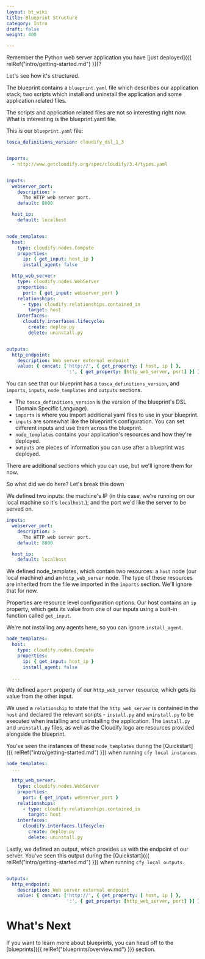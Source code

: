 ```yaml
---
layout: bt_wiki
title: Blueprint Structure
category: Intro
draft: false
weight: 400

---
```


Remember the Python web server application you have [just deployed]({{ relRef("intro/getting-started.md") }})?

Let's see how it's structured.

The blueprint contains a `blueprint.yaml` file which describes our application stack; two scripts which install and uninstall the application and some application related files.

The scripts and application related files are not so interesting right now. What is interesting is the blueprint.yaml file.

This is our `blueprint.yaml` file:

```yaml
tosca_definitions_version: cloudify_dsl_1_3


imports:
  - http://www.getcloudify.org/spec/cloudify/3.4/types.yaml


inputs:
  webserver_port:
    description: >
      The HTTP web server port.
    default: 8000

  host_ip:
    default: localhost


node_templates:
  host:
    type: cloudify.nodes.Compute
    properties:
      ip: { get_input: host_ip }
      install_agent: false

  http_web_server:
    type: cloudify.nodes.WebServer
    properties:
      port: { get_input: webserver_port }
    relationships:
      - type: cloudify.relationships.contained_in
        target: host
    interfaces:
      cloudify.interfaces.lifecycle:
        create: deploy.py
        delete: uninstall.py


outputs:
  http_endpoint:
    description: Web server external endpoint
    value: { concat: ['http://', { get_property: [ host, ip ] },
                      ':', { get_property: [http_web_server, port] }] }
```


You can see that our blueprint has a `tosca_definitions_version`, and `imports`, `inputs`, `node_templates` and `outputs` sections.

* The `tosca_definitions_version` is the version of the blueprint's DSL (Domain Specific Language).
* `imports` is where you import additional yaml files to use in your blueprint.
* `inputs` are somewhat like the blueprint's configuration. You can set different inputs and use them across the blueprint.
* `node_templates` contains your application's resources and how they're deployed.
* `outputs` are pieces of information you can use after a blueprint was deployed.

There are additional sections which you can use, but we'll ignore them for now.


So what did we do here? Let's break this down

We defined two inputs: the machine's IP (in this case, we're running on our local machine so it's `localhost`.); and the port we'd like the server to be served on.

```yaml
inputs:
  webserver_port:
    description: >
      The HTTP web server port.
    default: 8000

  host_ip:
    default: localhost
```


We defined node_templates, which contain two resources: a `host` node (our local machine) and an `http_web_server` node. The type of these resources are inherited from the file we imported in the `imports` section. We'll ignore that for now.

Properties are resource level configuration options. Our host contains an `ip` property, which gets its value from one of our inputs using a built-in function called `get_input`.

We're not installing any agents here, so you can ignore `install_agent`.

```yaml
node_templates:
  host:
    type: cloudify.nodes.Compute
    properties:
      ip: { get_input: host_ip }
      install_agent: false

  ...
```


We defined a `port` property of our `http_web_server` resource, which gets its value from the other input.

We used a `relationship` to state that the `http_web_server` is contained in the `host` and declared the relevant scripts - `install.py` and `uninstall.py` to be executed when installing and uninstalling the application.
The `install.py` and `uninstall.py` files, as well as the Cloudify logo are resources provided alongside the blueprint.

You've seen the instances of these `node_templates` during the [Quickstart]({{ relRef("intro/getting-started.md") }}) when running `cfy local instances`.

```yaml
node_templates:
  ...

  http_web_server:
    type: cloudify.nodes.WebServer
    properties:
      port: { get_input: webserver_port }
    relationships:
      - type: cloudify.relationships.contained_in
        target: host
    interfaces:
      cloudify.interfaces.lifecycle:
        create: deploy.py
        delete: uninstall.py

```

Lastly, we defined an output, which provides us with the endpoint of our server. You've seen this output during the [Quickstart]({{ relRef("intro/getting-started.md") }}) when running `cfy local outputs`.

```yaml

outputs:
  http_endpoint:
    description: Web server external endpoint
    value: { concat: ['http://', { get_property: [ host, ip ] },
                      ':', { get_property: [http_web_server, port] }] }
```

# What's Next

If you want to learn more about blueprints, you can head off to the [blueprints]({{ relRef("blueprints/overview.md") }}) section.
